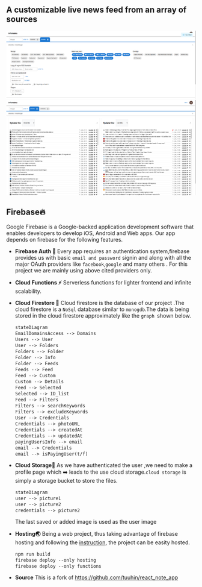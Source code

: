## A customizable live news feed from an array of sources

!["demo"](./readme_images/demo1.png)
!["demo"](./readme_images/demo2.png)



## Firebase🔥

Google Firebase is a Google-backed application development software that enables developers to develop iOS, Android and Web apps. Our app depends on firebase for the following features.

- **Firebase Auth 🦸**
  Every app requires an authentication system,firebase provides us with basic `email and password` signin and along with all the major OAuth providers like `facebook`,`google` and many others .
  For this project we are mainly using above cited providers only.

- **Cloud Functions ⚡**
  Serverless functions for lighter frontend and infinite scalability.

- **Cloud Firestore 🧮**
  Cloud firestore is the database of our project .The cloud firestore is a `NoSql` database similar to `monogdb`.The data is being stored in the cloud firestore approximately like the `graph `shown below.

  ```mermaid
  stateDiagram
  EmailDomainsAccess --> Domains
  Users --> User
  User --> Folders
  Folders --> Folder
  Folder --> Info
  Folder --> Feeds
  Feeds --> Feed
  Feed --> Custom
  Custom --> Details
  Feed --> Selected
  Selected --> ID_list
  Feed --> Filters
  Filters --> searchKeywords
  Filters --> excludeKeywords
  User --> Credentials
  Credentials --> photoURL
  Credentials --> createdAt
  Credentials --> updatedAt
  payingUsersInfo --> email
  email --> Credentials
  email --> isPayingUser(t/f)
  ```

- **Cloud Storage🏪**
  As we have authenticated the user ,we need to make a profile page which ➡️ leads to the use cloud storage.`cloud storage` is simply a storage bucket to store the files.
  ```mermaid
  stateDiagram
  user --> picture1
  user --> picture2
  credentials --> picture2
  ```
  The last saved or added image is used as the user image
- **Hosting🌏**
  Being a web project, thus taking advantage of firebase hosting and following the [instruction](https://firebase.google.com/docs/hosting/quickstart), the project can be easity hosted.

  ```
  npm run build
  firebase deploy --only hosting
  firebase deploy --only functions
  ```

- **Source**
  This is a fork of https://github.com/tuuhin/react_note_app